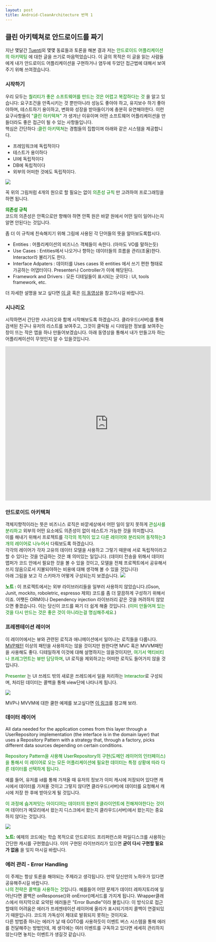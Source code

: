 ```yaml
---
layout: post
title: Android-CleanArchitecture 번역 1
---
```


## 클린 아키텍쳐로 안드로이드를 짜기

지난 몇달간 [Tuenti](http://corporate.tuenti.com/en/dev/blog)외 몇몇 동료들과 토론을 해본 결과 저는 <span style="color:green">안드로이드 어플리케이션의 아키텍팅</span> 에 대한 글을 쓰기로 마음먹었습니다. 이 글의 목적은 이 글을 읽는 사람들에게 내가 안드로이드 어플리케이션을 구현하거나 염두에 두었던 접근법에 대해서 보여주기 위해 쓰여졌습니다.

### 시작하기

우리 모두는 <span style="color:green">퀄리티가 좋은 소프트웨어를 만드는 것은 어렵고 복잡하다는 것</span> 을 알고 있습니다: 요구조건을 만족시키는 것 뿐만아니라 성능도 좋아야 하고, 유지보수 하기 좋아야하며, 테스트하기 용이하고, 변화와 성장을 받아들이기에 충분히 유연해야한다. 이런 요구사항들이 <span style="color:green">"클린 아키텍쳐"</span> 가 생겨난 이유이며 어떤 소프트웨어 어플리케이션을 만들더라도 좋은 접근이 될 수 있는 사항들입니다.  
핵심은 간단하다 :<span style="color:green">클린 아키텍쳐</span>는 경험들의 집합이며 아래와 같은 시스템을 제공합니다.

- 프레임워크에 독립적이다
- 테스트가 용이하다
- UI에 독립적이다
- DB에 독립적이다
- 외부의 어떠한 것에도 독립적이다.

<img src = "http://fernandocejas.com/wp-content/uploads/2014/09/clean_architecture1.png">  

꼭 위의 그림처럼 4개의 원으로 할 필요는 없이 <span style="color:green">의존성 규칙 </span>만 고려하여 프로그래밍을 하면 됩니다.

__<span style = "color : green">의존성 규칙</span>__  
 코드의 의존성은 안쪽으로만 향해야 하면 안쪽 원은 바깥 원에서 어떤 일이 일어나는지 알면 안된다는 것입니다.

 좀 더 이 규칙에 친숙해지기 위해 그림에 사용된 각 단어들의 뜻을 알아보도록합시다.

- Entities  : 어플리케이션의 비즈니스 객체들이 속한다. (아마도 VO를 말하는듯)
- Use Cases : Entities에서 나오거나 향하는 데이터들의 흐름을 관리(조율)한다. Interactor라 불리기도 한다.
- Interface Adpaters : 데이터를 Uses cases 와 entities 에서 쓰기 편한 형태로 가공하는 어댑터이다. Presenter나 Controller가 이에 해당된다.
- Framework and Drivers : 모든 디테일들이 표시되는 곳이다 : UI, tools framework, etc.

더 자세한 설명을 보고 싶다면 [이 글](https://8thlight.com/blog/uncle-bob/2012/08/13/the-clean-architecture.html) 혹은 [이 동영상](https://vimeo.com/43612849)을 참고하시길 바랍니다.

### 시나리오

시작하면서 간단한 시나리오와 함께 시작해보도록 하겠습니다. 클라우드(서버)를 통해 검색된 친구나 유저의 리스트를 보여주고, 그것이 클릭될 시 디테일한 정보를 보여주는 창이 뜨는 작은 앱을 하나 만들어보겠습니다. 아래 동영상을 통해서 내가 만들고자 하는 어플리케이션이 무엇인지 알 수 있을것입니다.

<iframe width="640" height="480" src="https://www.youtube.com/embed/XSjV4sG3ni0" frameborder="0" allowfullscreen></iframe>


### 안드로이드 아키텍쳐

객체지향적이라는 뜻은 비즈니스 로직은 바깥세상에서 어떤 일이 알지 못하게 <span style ="color:green">관심사를 분리하고</span> 외부의 어떤 요소에도 의존성이 없이 테스트가 가능한 것을 의미합니다.  
이를 해내기 위해서 프로젝트를  <span style="color:green">각각의 목적이 있고 다른 레이어와 분리되어 동작하는3개의 레이어로 나누어서</span> 다뤄보도록 하겠습니다.  
각각의 레이어가 각자 고유의 데이터 모델을 사용하고 그렇기 때문에 서로 독립적이라고 할 수 있다는 것을 언급하는 것은 꽤 의미있는 일입니다. (데이터 전송을 위해서 데이터 맵퍼가 코드 안에서 필요한 것을 볼 수 있을 것이고, 모델을 전체 프로젝트에서 공유해서 쓰지 않음으로서 지불되야하는 비용에 대해 생각해 볼 수 있을 것입니다)  
아래 그림을 보고 각 스키마가 어떻게 구성되는지 보겠습니다.
<img src = "http://fernandocejas.com/wp-content/uploads/2014/09/clean_architecture_android.png">

__<span style="color:green">노트 : </span>__ 이 프로젝트에서는 외부 라이브러리들을 일부러 사용하지 않았습니다.(Gson, Junit, mockito, roboletric, espresso 제외) 코드를 좀 더 깔끔하게 구성하기 위해서이죠. 어쨋든 ORM이나 Dependency injection 라이브러리 같은 것을 꺼려하지 않았으면 좋겠습니다. 이는 당신이 코드를 짜기 더 쉽게 해줄 것입니다. (<span style="color:green">이미 만들어져 있는 것을 다시 만드는 것은 좋은 것이 아니라는걸 명심해주세요.</span>)


### 프레젠테이션 레이어

이 레이어에서는 뷰와 관련된 로직과 애니메이션에서 일어나는 로직들을 다룹니다. [MVP패턴](https://en.wikipedia.org/wiki/Model%E2%80%93view%E2%80%93presenter) 이상의 패턴을 사용하지는 않을 것이지만 원한다면 MVC 혹은 MVVM패턴을 사용해도 좋다. 디테일하게 이것에 대해 설명하지는 않을것이지만, <span style="color:green">여기서 액티비티나 프레그먼트는 뷰만 담당하며</span>, UI 로직을 제외하고는 어떠한 로직도 들어가지 않을 것입니다.  

<span style="color:green">Presenter</span> 는 UI 쓰레드 밖의 새로운 쓰레드에서 일을 처리하는 <span style="color:green">Interactor</span>로 구성되며, 처리된 데이터는 콜백을 통해 view단에 나타나게 됩니다.

<img src = "http://fernandocejas.com/wp-content/uploads/2014/09/clean_architecture_mvp.png">

MVP나 MVVM에 대한 쿨한 예제를 보고싶다면 [이 링크](https://github.com/pedrovgs/EffectiveAndroidUI/)를 참고해 보라.

### 데이터 레이어

All data needed for the application comes from this layer through a UserRepository implementation (the interface is in the domain layer) that uses a Repository Pattern with a strategy that, through a factory, picks different data sources depending on certain conditions.

<span style="color: green">Repository Pattern을 사용해 UserRepository의 구현(도메인 레이어의 인터페이스)을 통해서 이 레이어로 오는 모든 어플리케이션에 필요한 데이터는 특정 상황에 따라 다른 데이터를 선택하게 됩니다. </span>

예를 들어, 유저를 id를 통해 가져올 때 유저의 정보가 이미 캐시에 저장되어 있다면 캐시에서 데이터를 가져올 것이고 그렇지 않다면 클라우드(서버)에 데이터를 요청해서 캐시에 저장 한 후에 받아오게 될 것입니다.

<span style="color:green">이 과정에 숨겨져잇는 아이디어는 데이터의 원본이 클라이언트에 전해져야한다는 것이며</span> 데이터가 메모리에서 왔는지 디스크에서 왔는지 클라우드(서버)에서 왔는지는 중요하지 않다는 것입니다.

<img src="http://fernandocejas.com/wp-content/uploads/2014/09/clean_architecture_data.png">

<span style="color:green">__노트:__</span>
예제의 코드에는 학습 목적으로 안드로이드 프리퍼런스와 파일디스크를 사용하는 간단한 캐시를 구현했습니다. 이미 구현된 라이브러리가 있으면 __굳이 다시 구현할 필요가 없음__ 을 잊지 마시길 바랍니다.

### 에러 관리 - Error Handling
이 주제는 항상 토론을 해야되는 주제라고 생각됩니다. 만약 당신만의 노하우가 있다면 공유해주시길 바랍니다.  
<span style="color:green">나의 전략은 콜백을 사용하는 것</span>입니다. 예를들어 어떤 문제가 데이터 레파지토리에 일어난다면 콜백은 onResponse()와 onError()메서드를 가지게 됩니다. Wrapper클래스에서 마지막으로 요약된 에러들은 "Error Bundle"이라 불립니다: 이 방식으로 접근할때의 어려움은 에러가 프레젠테이션 레이어에 올라가 표시되기까지 콜백이 연결되있기 때문입니다. 코드의 가독성이 제대로 발휘되지 못하는 것이지요.  
다른 방법중 하나는 에러가 날 때 GOTO를 사용하듯이 이벤트 버스 시스템을 통해 에러를 전달해주는 방법인데, 제 생각에는 여러 이벤트를 구독하고 있다면 세세히 관리하지 않는다면 놓치는 이벤트가 생길것 같습니다.
